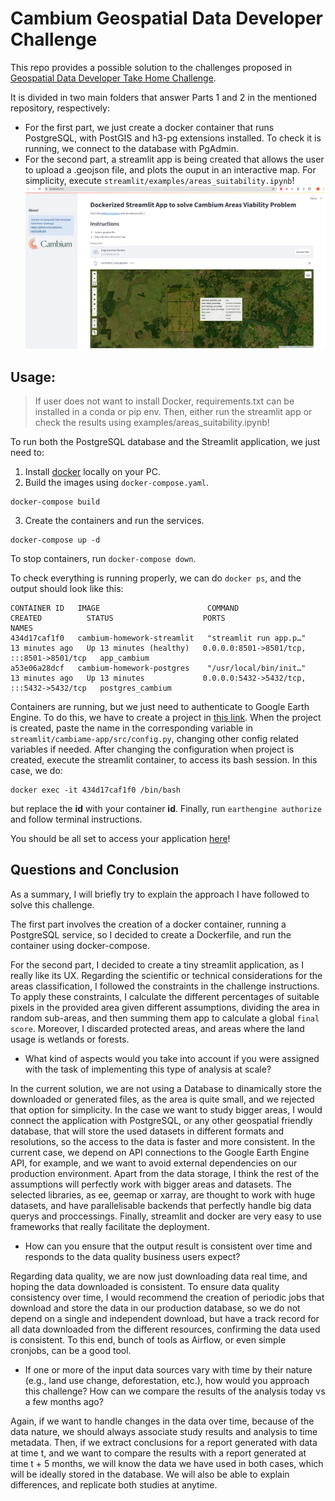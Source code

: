 # Cambium Geospatial Data Developer Challenge

This repo provides a possible solution to the challenges proposed in [Geospatial Data Developer Take Home Challenge](https://github.com/cambium-earth/gdd-test).

It is divided in two main folders that answer Parts 1 and 2 in the mentioned repository, respectively:
- For the first part, we just create a docker container that runs PostgreSQL, with PostGIS and h3-pg extensions installed. To check it is running, we connect to the database with PgAdmin.
- For the second part, a streamlit app is being created that allows the user to upload a .geojson file, and plots the ouput in an interactive map. For simplicity, execute `streamlit/examples/areas_suitability.ipynb`!
![streamlit-app](streamlit/images/streamlit-app-running.png)

## Usage:

> If user does not want to install Docker, requirements.txt can be installed in a conda or pip env. Then, either run the streamlit app or check the results using examples/areas_suitability.ipynb!

To run both the PostgreSQL database and the Streamlit application, we just need to:

1. Install [docker](https://docs.docker.com/engine/install/) locally on your PC.
2. Build the images using `docker-compose.yaml`.
```commandline
docker-compose build
```
3. Create the containers and run the services.
```commandline
docker-compose up -d
```
To stop containers, run `docker-compose down`.

To check everything is running properly, we can do `docker ps`, and the output should look like this:
```commandline
CONTAINER ID   IMAGE                        COMMAND                  CREATED          STATUS                    PORTS                                       NAMES
434d17caf1f0   cambium-homework-streamlit   "streamlit run app.p…"   13 minutes ago   Up 13 minutes (healthy)   0.0.0.0:8501->8501/tcp, :::8501->8501/tcp   app_cambium
a53e06a28dcf   cambium-homework-postgres    "/usr/local/bin/init…"   13 minutes ago   Up 13 minutes             0.0.0.0:5432->5432/tcp, :::5432->5432/tcp   postgres_cambium
```

Containers are running, but we just need to authenticate to Google Earth Engine. To do this, we have to create a project in [this link](https://earthengine.google.com/). When the project is created, paste the name in the corresponding variable in `streamlit/cambiame-app/src/config.py`, changing other config related variables if needed.
After changing the configuration when project is created, execute the streamlit container, to access its bash session. In this case, we do:
```commandline
docker exec -it 434d17caf1f0 /bin/bash
```
but replace the **id** with your container **id**.
Finally, run `earthengine authorize` and follow terminal instructions.

You should be all set to access your application [here](0.0.0.0:8501)!

## Questions and Conclusion

As a summary, I will briefly try to explain the approach I have followed to solve this challenge.

The first part involves the creation of a docker container, running a PostgreSQL service, so I decided to create a Dockerfile, and run the container using docker-compose.

For the second part, I decided to create a tiny streamlit application, as I really like its UX.
Regarding the scientific or technical considerations for the areas classification, I followed the constraints in the challenge instructions. To apply these constraints, I calculate the different percentages of suitable pixels in the provided area given different assumptions, dividing the area in random sub-areas, and then summing them app to calculate a global `final score`.
Moreover, I discarded protected areas, and areas where the land usage is wetlands or forests.

- What kind of aspects would you take into account if you were assigned with the task of implementing this type of analysis at scale?

In the current solution, we are not using a Database to dinamically store the downloaded or generated files, as the area is quite small, and we rejected that option for simplicity. In the case we want to study bigger areas, I would connect the application with PostgreSQL, or any other geospatial friendly database, that will store the used datasets in different formats and resolutions, so the access to the data is faster and more consistent. In the current case, we depend on API connections to the Google Earth Engine API, for example, and we want to avoid external dependencies on our production environment.
Apart from the data storage, I think the rest of the assumptions will perfectly work with bigger areas and datasets. The selected libraries, as ee, geemap or xarray, are thought to work with huge datasets, and have parallelisable backends that perfectly handle big data querys and proccessings. Finally, streamlit and docker are very easy to use frameworks that really facilitate the deployment.

- How can you ensure that the output result is consistent over time and responds to the data quality business users expect?

Regarding data quality, we are now just downloading data real time, and hoping the data downloaded is consistent. To ensure data quality consistency over time, I would recommend the creation of periodic jobs that download and store the data in our production database, so we do not depend on a single and independent download, but have a track record for all data downloaded from the different resources, confirming the data used is consistent.
To this end, bunch of tools as Airflow, or even simple cronjobs, can be a good tool.

- If one or more of the input data sources vary with time by their nature (e.g., land use change, deforestation, etc.), how would you approach this challenge? How can we compare the results of the analysis today vs a few months ago?

Again, if we want to handle changes in the data over time, because of the data nature, we should always associate study results and analysis to time metadata. Then, if we extract conclusions for a report generated with data at time t, and we want to compare the results with a report generated at time t + 5 months, we will know the data we have used in both cases, which will be ideally stored in the database. We will also be able to explain differences, and replicate both studies at anytime.
